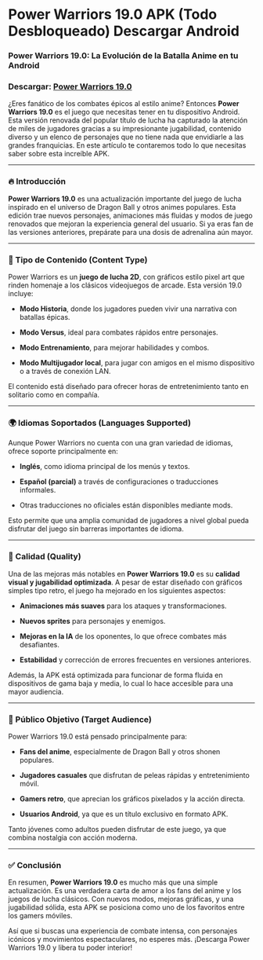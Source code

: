 ﻿# Power Warriors 19.0 APK (Todo Desbloqueado) Descargar Android

### Power Warriors 19.0: La Evolución de la Batalla Anime en tu Android
### Descargar: [Power Warriors 19.0](https://tinyurl.com/s3wysyz4)
¿Eres fanático de los combates épicos al estilo anime? Entonces **Power Warriors 19.0** es el juego que necesitas tener en tu dispositivo Android. Esta versión renovada del popular título de lucha ha capturado la atención de miles de jugadores gracias a su impresionante jugabilidad, contenido diverso y un elenco de personajes que no tiene nada que envidiarle a las grandes franquicias. En este artículo te contaremos todo lo que necesitas saber sobre esta increíble APK.

----------

### 🔥 Introducción

**Power Warriors 19.0** es una actualización importante del juego de lucha inspirado en el universo de Dragon Ball y otros animes populares. Esta edición trae nuevos personajes, animaciones más fluidas y modos de juego renovados que mejoran la experiencia general del usuario. Si ya eras fan de las versiones anteriores, prepárate para una dosis de adrenalina aún mayor.

----------

### 📂 Tipo de Contenido (Content Type)

Power Warriors es un **juego de lucha 2D**, con gráficos estilo pixel art que rinden homenaje a los clásicos videojuegos de arcade. Esta versión 19.0 incluye:

-   **Modo Historia**, donde los jugadores pueden vivir una narrativa con batallas épicas.
    
-   **Modo Versus**, ideal para combates rápidos entre personajes.
    
-   **Modo Entrenamiento**, para mejorar habilidades y combos.
    
-   **Modo Multijugador local**, para jugar con amigos en el mismo dispositivo o a través de conexión LAN.
    

El contenido está diseñado para ofrecer horas de entretenimiento tanto en solitario como en compañía.

----------

### 🌍 Idiomas Soportados (Languages Supported)

Aunque Power Warriors no cuenta con una gran variedad de idiomas, ofrece soporte principalmente en:

-   **Inglés**, como idioma principal de los menús y textos.
    
-   **Español (parcial)** a través de configuraciones o traducciones informales.
    
-   Otras traducciones no oficiales están disponibles mediante mods.
    

Esto permite que una amplia comunidad de jugadores a nivel global pueda disfrutar del juego sin barreras importantes de idioma.

----------

### 🎨 Calidad (Quality)

Una de las mejoras más notables en **Power Warriors 19.0** es su **calidad visual y jugabilidad optimizada**. A pesar de estar diseñado con gráficos simples tipo retro, el juego ha mejorado en los siguientes aspectos:

-   **Animaciones más suaves** para los ataques y transformaciones.
    
-   **Nuevos sprites** para personajes y enemigos.
    
-   **Mejoras en la IA** de los oponentes, lo que ofrece combates más desafiantes.
    
-   **Estabilidad** y corrección de errores frecuentes en versiones anteriores.
    

Además, la APK está optimizada para funcionar de forma fluida en dispositivos de gama baja y media, lo cual lo hace accesible para una mayor audiencia.

----------

### 🎯 Público Objetivo (Target Audience)

Power Warriors 19.0 está pensado principalmente para:

-   **Fans del anime**, especialmente de Dragon Ball y otros shonen populares.
    
-   **Jugadores casuales** que disfrutan de peleas rápidas y entretenimiento móvil.
    
-   **Gamers retro**, que aprecian los gráficos pixelados y la acción directa.
    
-   **Usuarios Android**, ya que es un título exclusivo en formato APK.
    

Tanto jóvenes como adultos pueden disfrutar de este juego, ya que combina nostalgia con acción moderna.

----------

### ✅ Conclusión

En resumen, **Power Warriors 19.0** es mucho más que una simple actualización. Es una verdadera carta de amor a los fans del anime y los juegos de lucha clásicos. Con nuevos modos, mejoras gráficas, y una jugabilidad sólida, esta APK se posiciona como uno de los favoritos entre los gamers móviles.

Así que si buscas una experiencia de combate intensa, con personajes icónicos y movimientos espectaculares, no esperes más. ¡Descarga Power Warriors 19.0 y libera tu poder interior!

